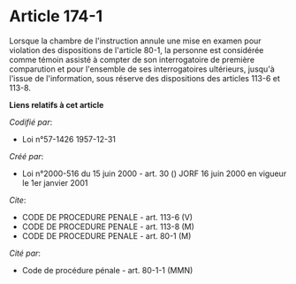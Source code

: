 # Article 174-1

Lorsque la chambre de l'instruction annule une mise en examen pour violation des dispositions de l'article 80-1, la personne
est considérée comme témoin assisté à compter de son interrogatoire de première comparution et pour l'ensemble de ses
interrogatoires ultérieurs, jusqu'à l'issue de l'information, sous réserve des dispositions des articles 113-6 et 113-8.

**Liens relatifs à cet article**

_Codifié par_:

  - Loi n°57-1426 1957-12-31

_Créé par_:

  - Loi n°2000-516 du 15 juin 2000 - art. 30 () JORF 16 juin 2000 en vigueur le 1er janvier 2001

_Cite_:

  - CODE DE PROCEDURE PENALE - art. 113-6 (V)
  - CODE DE PROCEDURE PENALE - art. 113-8 (M)
  - CODE DE PROCEDURE PENALE - art. 80-1 (M)

_Cité par_:

  - Code de procédure pénale - art. 80-1-1 (MMN)
